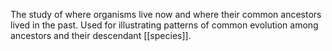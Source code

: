 The study of where organisms live now and where their common ancestors lived in the past. Used for illustrating patterns of common evolution among ancestors and their descendant [[species]].